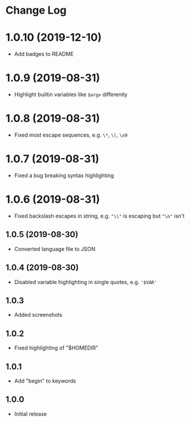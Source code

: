 # Change Log

# 1.0.10 (2019-12-10)

- Add badges to README

# 1.0.9 (2019-08-31)

- Highlight builtin variables like `$argv` differently

# 1.0.8 (2019-08-31)

- Fixed most escape sequences, e.g. `\*`, `\(`, `\x9`

# 1.0.7 (2019-08-31)

- Fixed a bug breaking syntax highlighting

# 1.0.6 (2019-08-31)

- Fixed backslash escapes in string, e.g. `"\\"` is escaping but `"\n"` isn't

## 1.0.5 (2019-08-30)

- Converted language file to JSON

## 1.0.4 (2019-08-30)

- Disabled variable highlighting in single quotes, e.g. `'$VAR'`

## 1.0.3

- Added screenshots

## 1.0.2

- Fixed highlighting of "\$HOMEDIR"

## 1.0.1

- Add "begin" to keywords

## 1.0.0

- Initial release
